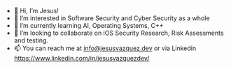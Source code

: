 - 👋 Hi, I’m Jesus!
- 👀 I’m interested in Software Security and Cyber Security as a whole
- 🌱 I’m currently learning AI, Operating Systems, C++
- 💞️ I’m looking to collaborate on iOS Security Research, Risk Assessments and testing.
- 📫 You can reach me at info@jesusvazquez.dev or via Linkedin https://www.linkedin.com/in/jesusvazquezdev/

<!---
JVazquezDev/JVazquezDev is a ✨ special ✨ repository because its `README.md` (this file) appears on your GitHub profile.
You can click the Preview link to take a look at your changes.
--->
